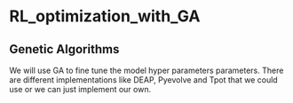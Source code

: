 # RL_optimization_with_GA

## Genetic Algorithms

We will use GA to fine tune the model hyper parameters parameters.
There are different implementations like DEAP, Pyevolve and Tpot that  we could use or we can just implement our own.
